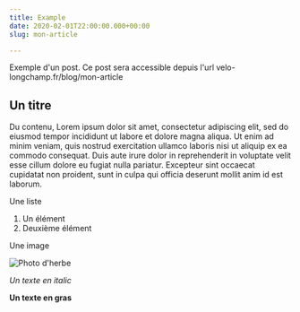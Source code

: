 ```yaml
---
title: Example
date: 2020-02-01T22:00:00.000+00:00
slug: mon-article

---
```

Exemple d'un post. Ce post sera accessible depuis l'url velo-longchamp.fr/blog/mon-article

## Un titre

Du contenu, Lorem ipsum dolor sit amet, consectetur adipiscing elit, sed do eiusmod tempor incididunt ut labore et dolore magna aliqua. Ut enim ad minim veniam, quis nostrud exercitation ullamco laboris nisi ut aliquip ex ea commodo consequat. Duis aute irure dolor in reprehenderit in voluptate velit esse cillum dolore eu fugiat nulla pariatur. Excepteur sint occaecat cupidatat non proident, sunt in culpa qui officia deserunt mollit anim id est laborum.

Une liste

1. Un élément
2. Deuxième élément

Une image

![Photo d'herbe](/media/grass.png "Grass")

_Un texte en italic_

**Un texte en gras**